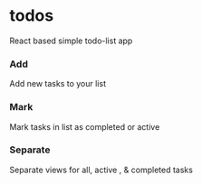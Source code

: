 # todos
React based simple todo-list app
### Add
Add new tasks to your list
### Mark
Mark tasks in list as completed or active
### Separate
Separate views for all, active , & completed tasks

